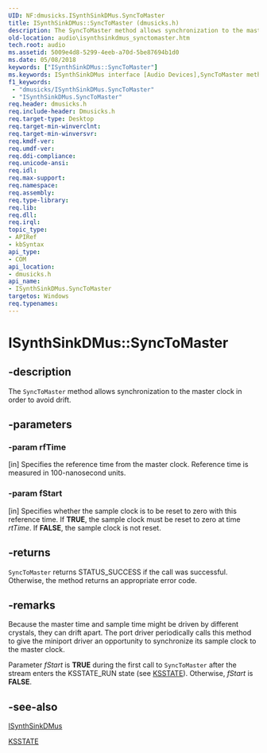 ```yaml
---
UID: NF:dmusicks.ISynthSinkDMus.SyncToMaster
title: ISynthSinkDMus::SyncToMaster (dmusicks.h)
description: The SyncToMaster method allows synchronization to the master clock in order to avoid drift.
old-location: audio\isynthsinkdmus_synctomaster.htm
tech.root: audio
ms.assetid: 5009e4d8-5299-4eeb-a70d-5be87694b1d0
ms.date: 05/08/2018
keywords: ["ISynthSinkDMus::SyncToMaster"]
ms.keywords: ISynthSinkDMus interface [Audio Devices],SyncToMaster method, ISynthSinkDMus.SyncToMaster, ISynthSinkDMus::SyncToMaster, SyncToMaster, SyncToMaster method [Audio Devices], SyncToMaster method [Audio Devices],ISynthSinkDMus interface, audio.isynthsinkdmus_synctomaster, audmp-routines_35d431eb-a92c-4e73-b75c-8a3a1f0451ce.xml, dmusicks/ISynthSinkDMus::SyncToMaster
f1_keywords:
 - "dmusicks/ISynthSinkDMus.SyncToMaster"
 - "ISynthSinkDMus.SyncToMaster"
req.header: dmusicks.h
req.include-header: Dmusicks.h
req.target-type: Desktop
req.target-min-winverclnt: 
req.target-min-winversvr: 
req.kmdf-ver: 
req.umdf-ver: 
req.ddi-compliance: 
req.unicode-ansi: 
req.idl: 
req.max-support: 
req.namespace: 
req.assembly: 
req.type-library: 
req.lib: 
req.dll: 
req.irql: 
topic_type:
- APIRef
- kbSyntax
api_type:
- COM
api_location:
- dmusicks.h
api_name:
- ISynthSinkDMus.SyncToMaster
targetos: Windows
req.typenames: 
---
```


# ISynthSinkDMus::SyncToMaster


## -description


The <code>SyncToMaster</code> method allows synchronization to the master clock in order to avoid drift.


## -parameters




### -param rfTime 
[in]
Specifies the reference time from the master clock. Reference time is measured in 100-nanosecond units.


### -param fStart 
[in]
Specifies whether the sample clock is to be reset to zero with this reference time. If <b>TRUE</b>, the sample clock must be reset to zero at time <i>rtTime</i>. If <b>FALSE</b>, the sample clock is not reset.


## -returns



<code>SyncToMaster</code> returns STATUS_SUCCESS if the call was successful. Otherwise, the method returns an appropriate error code.




## -remarks



Because the master time and sample time might be driven by different crystals, they can drift apart. The port driver periodically calls this method to give the miniport driver an opportunity to synchronize its sample clock to the master clock.

Parameter <i>fStart</i> is <b>TRUE</b> during the first call to <code>SyncToMaster</code> after the stream enters the KSSTATE_RUN state (see <a href="https://docs.microsoft.com/windows-hardware/drivers/ddi/ks/ne-ks-ksstate">KSSTATE</a>). Otherwise, <i>fStart</i> is <b>FALSE</b>.




## -see-also




<a href="https://docs.microsoft.com/windows-hardware/drivers/ddi/dmusicks/nn-dmusicks-isynthsinkdmus">ISynthSinkDMus</a>



<a href="https://docs.microsoft.com/windows-hardware/drivers/ddi/ks/ne-ks-ksstate">KSSTATE</a>
 

 

